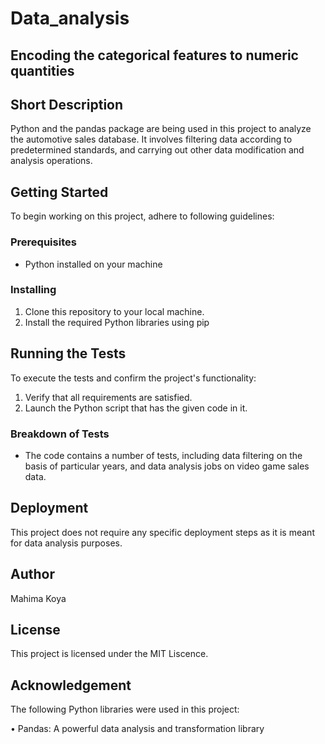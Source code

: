 # Data_analysis

## Encoding the categorical features to numeric quantities

## Short Description

Python and the pandas package are being used in this project to analyze the automotive sales database. It involves filtering data according to predetermined standards, and carrying out other data modification and analysis operations.

## Getting Started

To begin working on this project, adhere to following guidelines:

### Prerequisites

- Python installed on your machine

### Installing

1. Clone this repository to your local machine.
2. Install the required Python libraries using pip

## Running the Tests

To execute the tests and confirm the project's functionality:

1. Verify that all requirements are satisfied.
2. Launch the Python script that has the given code in it.

### Breakdown of Tests

- The code contains a number of tests, including data filtering on the basis of particular years, and data analysis jobs on video game sales data.

## Deployment

This project does not require any specific deployment steps as it is meant for data analysis purposes.

## Author

Mahima Koya

## License

This project is licensed under the MIT Liscence.

## Acknowledgement

The following Python libraries were used in this project:

• Pandas: A powerful data analysis and transformation library 
